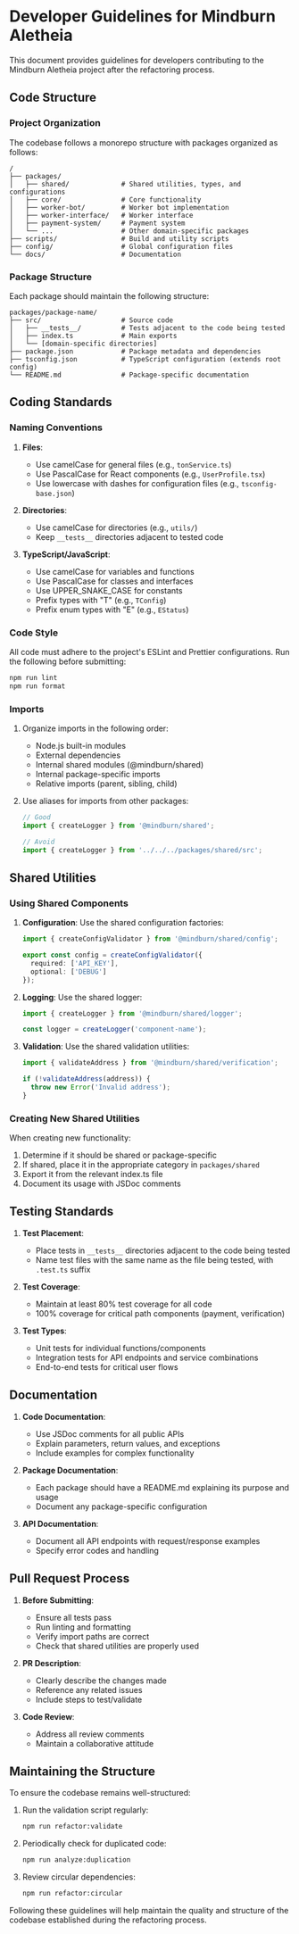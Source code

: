 # Developer Guidelines for Mindburn Aletheia

This document provides guidelines for developers contributing to the Mindburn Aletheia project after the refactoring process.

## Code Structure

### Project Organization

The codebase follows a monorepo structure with packages organized as follows:

```
/
├── packages/
│   ├── shared/             # Shared utilities, types, and configurations
│   ├── core/               # Core functionality
│   ├── worker-bot/         # Worker bot implementation
│   ├── worker-interface/   # Worker interface
│   ├── payment-system/     # Payment system
│   └── ...                 # Other domain-specific packages
├── scripts/                # Build and utility scripts
├── config/                 # Global configuration files
└── docs/                   # Documentation
```

### Package Structure

Each package should maintain the following structure:

```
packages/package-name/
├── src/                    # Source code
│   ├── __tests__/          # Tests adjacent to the code being tested
│   ├── index.ts            # Main exports
│   └── [domain-specific directories]
├── package.json            # Package metadata and dependencies
├── tsconfig.json           # TypeScript configuration (extends root config)
└── README.md               # Package-specific documentation
```

## Coding Standards

### Naming Conventions

1. **Files**:
   - Use camelCase for general files (e.g., `tonService.ts`)
   - Use PascalCase for React components (e.g., `UserProfile.tsx`)
   - Use lowercase with dashes for configuration files (e.g., `tsconfig-base.json`)

2. **Directories**:
   - Use camelCase for directories (e.g., `utils/`)
   - Keep `__tests__` directories adjacent to tested code

3. **TypeScript/JavaScript**:
   - Use camelCase for variables and functions
   - Use PascalCase for classes and interfaces
   - Use UPPER_SNAKE_CASE for constants
   - Prefix types with "T" (e.g., `TConfig`)
   - Prefix enum types with "E" (e.g., `EStatus`)

### Code Style

All code must adhere to the project's ESLint and Prettier configurations. Run the following before submitting:

```bash
npm run lint
npm run format
```

### Imports

1. Organize imports in the following order:
   - Node.js built-in modules
   - External dependencies
   - Internal shared modules (@mindburn/shared)
   - Internal package-specific imports
   - Relative imports (parent, sibling, child)

2. Use aliases for imports from other packages:
   ```typescript
   // Good
   import { createLogger } from '@mindburn/shared';
   
   // Avoid
   import { createLogger } from '../../../packages/shared/src';
   ```

## Shared Utilities

### Using Shared Components

1. **Configuration**: Use the shared configuration factories:
   ```typescript
   import { createConfigValidator } from '@mindburn/shared/config';
   
   export const config = createConfigValidator({
     required: ['API_KEY'],
     optional: ['DEBUG']
   });
   ```

2. **Logging**: Use the shared logger:
   ```typescript
   import { createLogger } from '@mindburn/shared/logger';
   
   const logger = createLogger('component-name');
   ```

3. **Validation**: Use the shared validation utilities:
   ```typescript
   import { validateAddress } from '@mindburn/shared/verification';
   
   if (!validateAddress(address)) {
     throw new Error('Invalid address');
   }
   ```

### Creating New Shared Utilities

When creating new functionality:

1. Determine if it should be shared or package-specific
2. If shared, place it in the appropriate category in `packages/shared`
3. Export it from the relevant index.ts file
4. Document its usage with JSDoc comments

## Testing Standards

1. **Test Placement**:
   - Place tests in `__tests__` directories adjacent to the code being tested
   - Name test files with the same name as the file being tested, with `.test.ts` suffix

2. **Test Coverage**:
   - Maintain at least 80% test coverage for all code
   - 100% coverage for critical path components (payment, verification)

3. **Test Types**:
   - Unit tests for individual functions/components
   - Integration tests for API endpoints and service combinations
   - End-to-end tests for critical user flows

## Documentation

1. **Code Documentation**:
   - Use JSDoc comments for all public APIs
   - Explain parameters, return values, and exceptions
   - Include examples for complex functionality

2. **Package Documentation**:
   - Each package should have a README.md explaining its purpose and usage
   - Document any package-specific configuration

3. **API Documentation**:
   - Document all API endpoints with request/response examples
   - Specify error codes and handling

## Pull Request Process

1. **Before Submitting**:
   - Ensure all tests pass
   - Run linting and formatting
   - Verify import paths are correct
   - Check that shared utilities are properly used

2. **PR Description**:
   - Clearly describe the changes made
   - Reference any related issues
   - Include steps to test/validate

3. **Code Review**:
   - Address all review comments
   - Maintain a collaborative attitude

## Maintaining the Structure

To ensure the codebase remains well-structured:

1. Run the validation script regularly:
   ```bash
   npm run refactor:validate
   ```

2. Periodically check for duplicated code:
   ```bash
   npm run analyze:duplication
   ```

3. Review circular dependencies:
   ```bash
   npm run refactor:circular
   ```

Following these guidelines will help maintain the quality and structure of the codebase established during the refactoring process. 